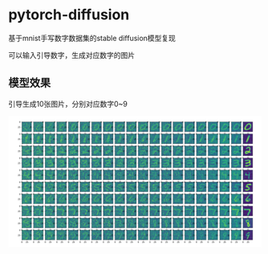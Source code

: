 # pytorch-diffusion

基于mnist手写数字数据集的stable diffusion模型复现

可以输入引导数字，生成对应数字的图片

## 模型效果

引导生成10张图片，分别对应数字0~9

![模型效果](stable-inference.png)